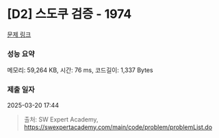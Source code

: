 # [D2] 스도쿠 검증 - 1974 

[문제 링크](https://swexpertacademy.com/main/code/problem/problemDetail.do?contestProbId=AV5Psz16AYEDFAUq) 

### 성능 요약

메모리: 59,264 KB, 시간: 76 ms, 코드길이: 1,337 Bytes

### 제출 일자

2025-03-20 17:44



> 출처: SW Expert Academy, https://swexpertacademy.com/main/code/problem/problemList.do